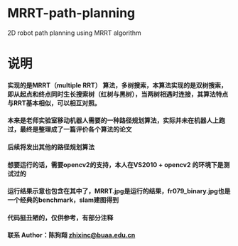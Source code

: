 # MRRT-path-planning
2D robot path planning using MRRT algorithm 

# 说明

#### 实现的是MRRT（multiple RRT） 算法，多树搜索，本算法实现的是双树搜索，即从起点和终点同时生长搜索树（红树与黑树），当两树相遇时连接，其算法特点与RRT基本相似，可以相互对照。

#### 本来是老师实验室移动机器人需要的一种路径规划算法，实际并未在机器人上跑过，最终是整理成了一篇评价各个算法的论文

#### 后续将发出其他的路径规划算法

#### 想要运行的话，需要opencv2的支持，本人在VS2010 + opencv2 的环境下是测试过的

#### 运行结果示意也包含在其中了，MRRT.jpg是运行的结果，fr079_binary.jpg也是一个经典的benchmark，slam建图得到

#### 代码挺丑陋的，仅供参考，有部分注释

#### 联系 Author：陈狗翔 zhixinc@buaa.edu.cn